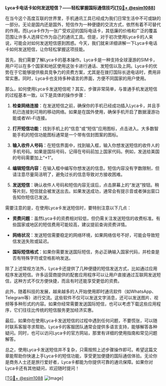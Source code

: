 **Lyca卡电话卡如何发送短信？——轻松掌握国际通信技巧[[TG💪+ @esim1088](https://t.me/s/esim1088)]**

在当今这个高度互联的世界里，手机通讯工具已经成为我们日常生活中不可或缺的一部分。无论是国内还是国外，短信作为一种便捷的交流方式，依然有着不可替代的作用。而Lyca卡作为一张广受欢迎的国际电话卡，其低廉的价格和广泛的覆盖范围让许多人选择它作为自己的通讯工具。但是，对于初次使用Lyca卡的人来说，可能会对如何发送短信感到困惑。今天，我们就来详细讲解一下Lyca卡电话卡如何发送短信，让你轻松掌握这项技能。

首先，我们需要了解Lyca卡的基本操作。Lyca卡是一种支持全球漫游的SIM卡，用户可以在多个国家和地区使用这张卡进行通话、发短信以及上网。Lyca卡的优势在于它能够提供极具竞争力的资费方案，尤其是在拨打国际长途电话时，费用非常实惠。同时，Lyca卡也支持多种语言的界面，方便不同国家的用户使用。

那么，如何使用Lyca卡发送短信呢？其实，步骤非常简单，与普通手机发送短信的过程基本一致。以下是具体的操作步骤：

1. **检查网络连接**：在发送短信之前，确保你的手机已经成功插入Lyca卡，并且手机已连接到可用的移动网络。如果是在国外使用，确保手机开启了数据漫游功能或者Wi-Fi连接。

2. **打开短信功能**：找到手机上的“信息”或“短信”应用图标，点击进入。大多数智能手机的短信功能图标通常是一个带有信封图案的图标。

3. **输入收件人号码**：在短信界面中，找到输入框，输入你想发送短信的收件人的手机号码。如果是国际号码，记得在号码前加上国家代码。例如，发送给美国的号码需要加上“+1”。

4. **编辑短信内容**：在输入框中编写你想发送的信息。短信内容没有字数限制，但请注意尽量简洁明了，避免过长的信息导致对方接收困难。

5. **发送短信**：确认收件人号码和短信内容无误后，点击屏幕上的“发送”按钮。稍等片刻，短信就会被发送出去。如果发送成功，通常会有提示音或者弹出窗口告知你短信已发送。

需要注意的是，在使用Lyca卡发送短信时，要特别注意以下几点：

- **资费问题**：虽然Lyca卡的资费相对较低，但仍需关注发送短信的收费标准。有些国家或地区的短信费用可能较高，建议提前查询资费详情。
  
- **网络状况**：发送短信需要稳定的网络环境，如果网络信号不好，可能会导致短信发送失败或延迟。

- **国际短信格式**：如果你需要发送国际短信，务必正确输入国家代码，并检查是否有特殊字符或空格影响发送。

除了上述常规方法外，Lyca卡还提供了几种便捷的短信发送方式，比如通过应用程序发送短信。许多运营商提供的配套应用程序可以让用户直接通过互联网发送短信，这种方式不仅方便快捷，而且有时还能享受更低的资费。

此外，随着科技的发展，越来越多的人开始使用即时通讯软件（如WhatsApp、Telegram等）进行交流。这些软件不仅可以发送文字消息，还可以发送图片、视频等多种形式的内容。如果你经常需要发送国际短信，也可以考虑下载这些应用程序，它们往往比传统的短信服务更加经济实惠。

最后，如果你在使用Lyca卡发送短信的过程中遇到任何问题，不要慌张，可以随时联系客服寻求帮助。Lyca卡的客服团队通常会提供多语言支持，能够解答各种疑问。同时，也可以访问Lyca卡的官方网站，那里有详细的使用指南和常见问题解答。

总之，使用Lyca卡发送短信并不复杂，只需按照上述步骤操作即可。希望这篇文章能帮助你快速上手Lyca卡的短信功能，享受更加便捷的国际通信体验。无论你是商务人士还是旅行爱好者，Lyca卡都能为你提供可靠的通讯保障。如果你对Lyca卡还有其他疑问，欢迎随时提问！

[[TG💪+ @esim1088](https://t.me/s/esim1088) ![Image](https://i.postimg.cc/4NQfJmqS/Snipaste-2025-05-13-00-14-12.png)]